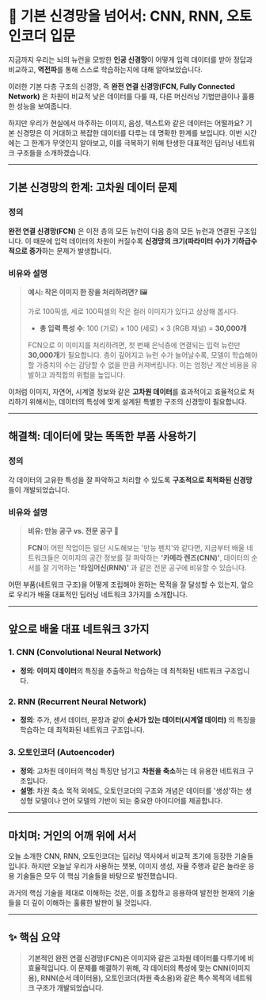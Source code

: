 # 🧠 기본 신경망을 넘어서: CNN, RNN, 오토인코더 입문

지금까지 우리는 뇌의 뉴런을 모방한 **인공 신경망**이 어떻게 입력 데이터를 받아 정답과 비교하고, **역전파**를 통해 스스로 학습하는지에 대해 알아보았습니다.

이러한 기본 다층 구조의 신경망, 즉 **완전 연결 신경망(FCN, Fully Connected Network)** 은 차원이 비교적 낮은 데이터를 다룰 때, 다른 머신러닝 기법만큼이나 훌륭한 성능을 보여줍니다.

하지만 우리가 현실에서 마주하는 이미지, 음성, 텍스트와 같은 데이터는 어떨까요? 기본 신경망은 이 거대하고 복잡한 데이터를 다루는 데 명확한 한계를 보입니다. 이번 시간에는 그 한계가 무엇인지 알아보고, 이를 극복하기 위해 탄생한 대표적인 딥러닝 네트워크 구조들을 소개하겠습니다.

---

## 기본 신경망의 한계: 고차원 데이터 문제

### 정의

**완전 연결 신경망(FCN)** 은 이전 층의 모든 뉴런이 다음 층의 모든 뉴런과 연결된 구조입니다. 이 때문에 입력 데이터의 차원이 커질수록 **신경망의 크기(파라미터 수)가 기하급수적으로 증가**하는 문제가 발생합니다.

### 비유와 설명

> **예시: 작은 이미지 한 장을 처리하려면? 🖼️**
>
> 가로 100픽셀, 세로 100픽셀의 작은 컬러 이미지가 있다고 상상해 봅시다.
>
> - **총 입력 특성 수**: 100 (가로) × 100 (세로) × 3 (RGB 채널) = **30,000개**
>
> FCN으로 이 이미지를 처리하려면, 첫 번째 은닉층에 연결되는 입력 뉴런만 **30,000개**가 필요합니다. 층이 깊어지고 뉴런 수가 늘어날수록, 모델이 학습해야 할 가중치의 수는 감당할 수 없을 만큼 커져버립니다. 이는 엄청난 계산 비용을 유발하고 과적합의 위험을 높입니다.

이처럼 이미지, 자연어, 시계열 정보와 같은 **고차원 데이터**를 효과적이고 효율적으로 처리하기 위해서는, 데이터의 특성에 맞게 설계된 특별한 구조의 신경망이 필요합니다.

---

## 해결책: 데이터에 맞는 똑똑한 부품 사용하기

### 정의

각 데이터의 고유한 특성을 잘 파악하고 처리할 수 있도록 **구조적으로 최적화된 신경망**들이 개발되었습니다.

### 비유와 설명

> **비유: 만능 공구 vs. 전문 공구 🧰**
>
> **FCN**이 어떤 작업이든 일단 시도해보는 '만능 펜치'와 같다면, 지금부터 배울 네트워크들은 이미지의 공간 정보를 잘 파악하는 **'카메라 렌즈(CNN)'**, 데이터의 순서를 잘 기억하는 **'타임머신(RNN)'** 과 같은 전문 공구에 비유할 수 있습니다.

어떤 부품(네트워크 구조)을 어떻게 조립해야 원하는 목적을 잘 달성할 수 있는지, 앞으로 우리가 배울 대표적인 딥러닝 네트워크 3가지를 소개합니다.

---

## 앞으로 배울 대표 네트워크 3가지

### 1. CNN (Convolutional Neural Network)

- **정의**: **이미지 데이터**의 특징을 추출하고 학습하는 데 최적화된 네트워크 구조입니다.

### 2. RNN (Recurrent Neural Network)

- **정의**: 주가, 센서 데이터, 문장과 같이 **순서가 있는 데이터(시계열 데이터)** 의 특징을 학습하는 데 최적화된 네트워크 구조입니다.

### 3. 오토인코더 (Autoencoder)

- **정의**: 고차원 데이터의 핵심 특징만 남기고 **차원을 축소**하는 데 유용한 네트워크 구조입니다.
- **설명**: 차원 축소 목적 외에도, 오토인코더의 구조와 개념은 데이터를 '생성'하는 생성형 모델이나 언어 모델의 기반이 되는 중요한 아이디어를 제공합니다.

---

## 마치며: 거인의 어깨 위에 서서

오늘 소개한 CNN, RNN, 오토인코더는 딥러닝 역사에서 비교적 초기에 등장한 기술들입니다. 하지만 오늘날 우리가 사용하는 챗봇, 이미지 생성, 자율 주행과 같은 놀라운 응용 기술들은 모두 이 핵심 기술들을 바탕으로 발전했습니다.

과거의 핵심 기술을 제대로 이해하는 것은, 이를 조합하고 응용하여 발전한 현재의 기술들을 더 깊이 이해하는 훌륭한 발판이 될 것입니다.

---

## ✨ 핵심 요약

> **기본적인 완전 연결 신경망(FCN)은 이미지와 같은 고차원 데이터를 다루기에 비효율적입니다. 이 문제를 해결하기 위해, 각 데이터의 특성에 맞는 CNN(이미지용), RNN(순서 데이터용), 오토인코더(차원 축소용)와 같은 특수 목적의 네트워크 구조가 개발되었습니다.**
